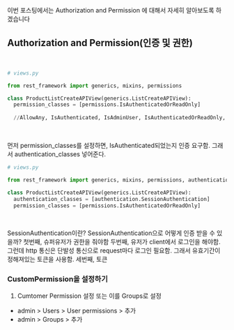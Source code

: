 이번 포스팅에서는 Authorization and Permission 에 대해서 자세히 알아보도록 하겠습니다
  

## Authorization and Permission(인증 및 권한)
<br/>

```python
# views.py

from rest_framework import generics, mixins, permissions

class ProductListCreateAPIView(generics.ListCreateAPIView):
  permission_classes = [permissions.IsAuthenticatedOrReadOnly]
  
  //AllowAny, IsAuthenticated, IsAdminUser, IsAuthenticatedOrReadOnly, DjangoModelPermissions, DjangoObjectPermissions, CustomPermission 등의 권한 요구 할 수 있음
```
<br/>

먼저 permission_classes를 설정하면, IsAuthenticated되었는지 인증 요구함. 그래서 authentication_classes 넣어준다.
```python
# views.py

from rest_framework import generics, mixins, permissions, authentication

class ProductListCreateAPIView(generics.ListCreateAPIView):
  authentication_classes = [authentication.SessionAuthentication]
  permission_classes = [permissions.IsAuthenticatedOrReadOnly]
```
<br/>

SessionAuthentication이란?
SessionAuthentication으로 어떻게 인증 받을 수 있을까?
첫번째, 슈퍼유저가 권한을 줘야함
두번째, 유저가 client에서 로그인을 해야함. 그런데 http 통신은 단발성 통신으로 request마다 로그인 필요함. 그래서 유효기간이 정해져있는 토큰을 사용함.
세번째, 토큰
<br/>

### CustomPermission을 설정하기
1. Cumtomer Permission 설정 또는 이를 Groups로 설정
- admin > Users > User permissions > 추가
- admin > Groups > 추가
